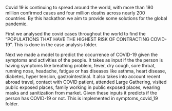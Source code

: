 
Covid 19 is continuing to spread around the world, with more than 180 million confirmed cases and four million deaths across nearly 200 countries. By this hackathon we aim to provide some solutions for the global pandemic.

First we analysed the covid cases throughout the world to find the “POPULATIONS THAT HAVE THE HIGHEST RISK OF CONTRACTING COVID-19”. This is done in the case analysis folder.

Next we made a model to predict the occurrence of COVID-19 given the symptoms and activities of the people. It takes as input if the the person is having symptoms like breathing problem, fever, dry cough, sore throat, running nose, headache, fatigue or has diseases like asthma, heart disease, diabetes, hyper tension, gastrointestinal. It also takes into account recent abroad travel, contact with COVID patient, attended Large Gathering, visited public exposed places, family working in public exposed places, wearing masks and sanitization from market.  Given these inputs it predicts if the person has COVID-19 or not.  This is implemented in symptoms_covid_19 folder.
